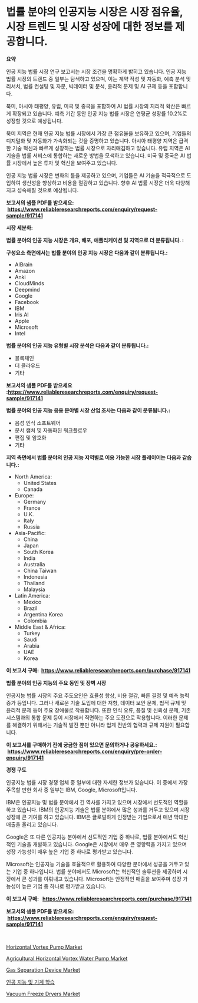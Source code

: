 <p><h1>법률 분야의 인공지능 시장은 시장 점유율, 시장 트렌드 및 시장 성장에 대한 정보를 제공합니다.</h1></p><p><strong>요약</strong></p>
<p><p>인공 지능 법률 시장 연구 보고서는 시장 조건을 명확하게 밝히고 있습니다. 인공 지능 법률 시장의 트렌드 중 일부는 탐색하고 있으며, 이는 계약 작성 및 자동화, 예측 분석 및 리서치, 법률 컨설팅 및 자문, 빅데이터 및 분석, 윤리적 문제 및 AI 규제 등을 포함합니다.</p><p>북미, 아시아 태평양, 유럽, 미국 및 중국을 포함하여 AI 법률 시장의 지리적 확산은 빠르게 확장되고 있습니다. 예측 기간 동안 인공 지능 법률 시장은 연평균 성장률 10.2%로 성장할 것으로 예상됩니다.</p><p>북미 지역은 현재 인공 지능 법률 시장에서 가장 큰 점유율을 보유하고 있으며, 기업들의 디지털화 및 자동화가 가속화되는 것을 증명하고 있습니다. 아시아 태평양 지역은 급격한 기술 혁신과 빠르게 성장하는 법률 시장으로 자리매김하고 있습니다. 유럽 지역은 AI 기술을 법률 서비스에 통합하는 새로운 방법을 모색하고 있습니다. 미국 및 중국은 AI 법률 시장에서 높은 투자 및 혁신을 보여주고 있습니다.</p><p>인공 지능 법률 시장은 변화의 틀을 제공하고 있으며, 기업들은 AI 기술을 적극적으로 도입하여 생산성을 향상하고 비용을 절감하고 있습니다. 향후 AI 법률 시장은 더욱 다양해지고 성숙해질 것으로 예상됩니다.</p></p>
<p><strong>보고서의 샘플 PDF를 받으세요: &nbsp;<a href="https://www.reliableresearchreports.com/enquiry/request-sample/917141">https://www.reliableresearchreports.com/enquiry/request-sample/917141</a></strong></p>
<p><strong>시장 세분화:</strong></p>
<p><strong> 법률 분야의 인공 지능 시장은 개요, 배포, 애플리케이션 및 지역으로 더 분류됩니다. :</strong></p>
<p><strong>구성요소 측면에서는 법률 분야의 인공 지능 시장은 다음과 같이 분류됩니다.:</strong></p>
<p><ul><li>AIBrain</li><li>Amazon</li><li>Anki</li><li>CloudMinds</li><li>Deepmind</li><li>Google</li><li>Facebook</li><li>IBM</li><li>Iris AI</li><li>Apple</li><li>Microsoft</li><li>Intel</li></ul></p>
<p><strong> 법률 분야의 인공 지능 유형별 시장 분석은 다음과 같이 분류됩니다.:</strong></p>
<p><ul><li>블록체인</li><li>더 클라우드</li><li>기타</li></ul></p>
<p><strong>보고서의 샘플 PDF를 받으세요 :<a href="https://www.reliableresearchreports.com/enquiry/request-sample/917141">https://www.reliableresearchreports.com/enquiry/request-sample/917141</a></strong></p>
<p><strong> 법률 분야의 인공 지능 응용 분야별 시장 산업 조사는 다음과 같이 분류됩니다.:</strong></p>
<p><ul><li>음성 인식 소프트웨어</li><li>문서 캡처 및 자동화된 워크플로우</li><li>편집 및 암호화</li><li>기타</li></ul></p>
<p><strong>지역 측면에서 법률 분야의 인공 지능 지역별로 이용 가능한 시장 플레이어는 다음과 같습니다.:</strong></p>
<p><ul>
    <li>
        North America:
        <ul>
            <li>United States</li>
            <li>Canada</li>
        </ul>
    </li>
    <li>
        Europe:
        <ul>
            <li>Germany</li>
            <li>France</li>
            <li>U.K.</li>
            <li>Italy</li>
            <li>Russia</li>
        </ul>
    </li>
    <li>
        Asia-Pacific:
        <ul>
            <li>China</li>
            <li>Japan</li>
            <li>South Korea</li>
            <li>India</li>
            <li>Australia</li>
            <li>China Taiwan</li>
            <li>Indonesia</li>
            <li>Thailand</li>
            <li>Malaysia</li>
        </ul>
    </li>
    <li>
        Latin America:
        <ul>
            <li>Mexico</li>
            <li>Brazil</li>
            <li>Argentina Korea</li>
            <li>Colombia</li>
        </ul>
    </li>
    <li>
        Middle East & Africa:
        <ul>
            <li>Turkey</li>
            <li>Saudi</li>
            <li>Arabia</li>
            <li>UAE</li>
            <li>Korea</li>
        </ul>
    </li>
    </ul></p>
<p><strong>이 보고서 구매: &nbsp;<a href="https://www.reliableresearchreports.com/purchase/917141">https://www.reliableresearchreports.com/purchase/917141</a></strong></p>
<p><strong>법률 분야의 인공 지능의 주요 동인 및 장벽 시장</strong></p>
<p><p>인공지능 법률 시장의 주요 주도요인은 효율성 향상, 비용 절감, 빠른 결정 및 예측 능력 증가 등입니다. 그러나 새로운 기술 도입에 대한 저항, 데이터 보안 문제, 법적 규제 및 윤리적 문제 등이 주요 장애물로 작용합니다. 또한 인식 오류, 품질 및 신뢰성 문제, 기존 시스템과의 통합 문제 등이 시장에서 직면하는 주요 도전으로 작용합니다. 이러한 문제를 해결하기 위해서는 기술적 발전 뿐만 아니라 업계 전반의 협력과 규제 지원이 필요합니다.</p></p>
<p><strong>이 보고서를 구매하기 전에 궁금한 점이 있으면 문의하거나 공유하세요.: &nbsp;<a href="https://www.reliableresearchreports.com/enquiry/pre-order-enquiry/917141">https://www.reliableresearchreports.com/enquiry/pre-order-enquiry/917141</a></strong></p>
<p><strong>경쟁 구도</strong></p>
<p><p>인공지능 법률 시장 경쟁 업체 중 일부에 대한 자세한 정보가 있습니다. 이 중에서 가장 주목할 만한 회사 중 일부는 IBM, Google, Microsoft입니다.</p><p>IBM은 인공지능 및 법률 분야에서 긴 역사를 가지고 있으며 시장에서 선도적인 역할을 하고 있습니다. IBM의 인공지능 기술은 법률 분야에서 많은 성과를 거두고 있으며 시장 성장에 큰 기여를 하고 있습니다. IBM은 글로벌하게 인정받는 기업으로서 매년 막대한 매출을 올리고 있습니다.</p><p>Google은 또 다른 인공지능 분야에서 선도적인 기업 중 하나로, 법률 분야에서도 혁신적인 기술을 개발하고 있습니다. Google은 시장에서 매우 큰 영향력을 가지고 있으며 성장 가능성이 매우 높은 기업 중 하나로 평가받고 있습니다.</p><p>Microsoft는 인공지능 기술을 효율적으로 활용하여 다양한 분야에서 성공을 거두고 있는 기업 중 하나입니다. 법률 분야에서도 Microsoft는 혁신적인 솔루션을 제공하며 시장에서 큰 성과를 이뤄내고 있습니다. Microsoft는 안정적인 매출을 보여주며 성장 가능성이 높은 기업 중 하나로 평가받고 있습니다.</p></p>
<p><strong>이 보고서 구매: &nbsp; <a href="https://www.reliableresearchreports.com/purchase/917141">https://www.reliableresearchreports.com/purchase/917141</a></strong></p>
<p><strong>보고서의 샘플 PDF를 받으세요: &nbsp;<a href="https://www.reliableresearchreports.com/enquiry/request-sample/917141">https://www.reliableresearchreports.com/enquiry/request-sample/917141</a></strong><strong></strong></p>
<p>&nbsp;</p>
<p><p><a href="https://github.com/NorbertYates/Market-Research-Report-List-3/blob/main/horizontal-vortex-pump-market.md">Horizontal Vortex Pump Market</a></p><p><a href="https://github.com/prosalinda88/Market-Research-Report-List-3/blob/main/agricultural-horizontal-vortex-water-pump-market.md">Agricultural Horizontal Vortex Water Pump Market</a></p><p><a href="https://issuu.com/reportprime-2/docs/gas-separation-device-market-size-2030.pptx">Gas Separation Device Market</a></p><p><a href="https://github.com/vsap75a286l/Market-Research-Report-List-1/blob/main/5989079183237.md">인공 지능 및 기계 학습</a></p><p><a href="https://issuu.com/reportprime-2/docs/vacuum-freeze-dryers-market-size-2030.pptx">Vacuum Freeze Dryers Market</a></p></p>